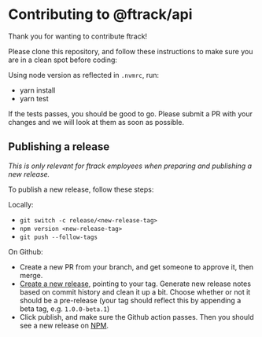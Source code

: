 # Contributing to @ftrack/api

Thank you for wanting to contribute ftrack!

Please clone this repository, and follow these instructions to make sure you are in a clean spot before coding:

Using node version as reflected in `.nvmrc`, run:

- yarn install
- yarn test

If the tests passes, you should be good to go. Please submit a PR with your changes and we will look at them as soon as possible.

## Publishing a release

_This is only relevant for ftrack employees when preparing and publishing a new release._

To publish a new release, follow these steps:

Locally:

- `git switch -c release/<new-release-tag>`
- `npm version <new-release-tag>`
- `git push --follow-tags`

On Github:

- Create a new PR from your branch, and get someone to approve it, then merge.
- [Create a new release](https://github.com/ftrackhq/javascript-api/releases/new), pointing to your tag. Generate new release notes based on commit history and clean it up a bit. Choose whether or not it should be a pre-release (your tag should reflect this by appending a beta tag, e.g. `1.0.0-beta.1`)
- Click publish, and make sure the Github action passes. Then you should see a new release on [NPM](https://www.npmjs.com/package/@ftrack/api).
